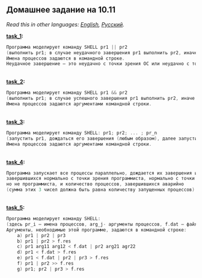 ## Домашнее задание на 10.11

*Read this in other languages: [English](README.md), [Русский](README.ru.md).*

<b> [task_1](./task_1.c): </b><br>
```cpp
Программа моделирует команду SHELL pr1 || pr2 
(выполнить pr1; в случае неудачного завершения pr1 выполнить pr2, иначе завершить работу).
Имена процессов задаются в командной строке.
Неудачное завершение — это неудачно с точки зрения ОС или неудачно с точки зрения программиста.
```
    
<br> <b> [task_2](./task_2.c): </b><br>
```cpp
Программа моделирует команду SHELL pr1 && pr2
(выполнить pr1; в случае успешного завершения pr1 выполнить pr2, иначе завершить работу).
Имена процессов задаются аргументами командной строки.
```

<br> <b> [task_3](./task_3.c): </b><br>
```cpp
Программа моделирует команду SHELL: pr1; pr2; ... ; pr_n
(запустить pr1, дождаться его завершения (любым образом), далее запустить pr2 и так далее.
Имена процессов задаются аргументами командной строки.
```

<br> <b> [task_4](./task_4.c): </b><br>
```cpp
Программа запускает все процессы параллельно, дождается их завершения и выдает количество процессов,
завершившихся нормально с точки зрения программиста, нормально с точки зрения ОС,
но не программиста, и количество процессов, завершившихся аварийно
(сумма этих 3 чисел должна быть равна количеству запущенных процессов).
```

<br> <b> [task_5](./task_5.c): </b><br>
```cpp
Программа моделирует команду SHELL: 
(здесь pr_i – имена процессов, arg_j- аргументы процессов, f.dat – файл входных данных, f.res – файл результатов).
Аргументы, необходимые этой программе, задаются в командной строке:
    a) pr1 | pr2 | pr3
    b) pr1 | pr2 > f.res
    c) pr1 arg11 arg12 < f.dat | pr2 arg21 agr22
    d) pr1 < f.dat > f.res
    e) pr1 < f.dat | pr2 | pr3 > f.res
    f) pr1 | pr2 >> f.res
    g) pr1; pr2 | pr3 > f.res
```
